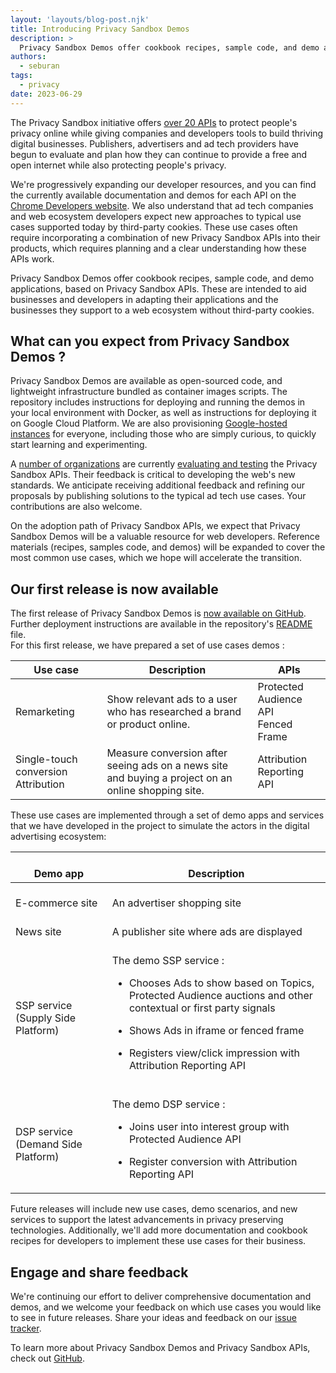 ```yaml
---
layout: 'layouts/blog-post.njk'
title: Introducing Privacy Sandbox Demos
description: >
  Privacy Sandbox Demos offer cookbook recipes, sample code, and demo applications, based on Privacy Sandbox APIs.
authors:
  - seburan
tags:
  - privacy
date: 2023-06-29
---
```


The Privacy Sandbox initiative offers [over 20 APIs](/docs/privacy-sandbox/) to protect people's privacy online while giving companies and developers tools to build thriving digital businesses. Publishers, advertisers and ad tech providers have begun to evaluate and plan how they can continue to provide a free and open internet while also protecting people's privacy.

We're progressively expanding our developer resources, and you can find the currently available documentation and demos for each API on the [Chrome Developers website](/docs/privacy-sandbox/). We also understand that ad tech companies and web ecosystem developers expect new approaches to typical use cases supported today by third-party cookies. These use cases often require incorporating a combination of new Privacy Sandbox APIs into their products, which requires planning and a clear understanding how these APIs work.

Privacy Sandbox Demos offer cookbook recipes, sample code, and demo applications, based on Privacy Sandbox APIs. These are intended to aid businesses and developers in adapting their applications and the businesses they support to a web ecosystem without third-party cookies.

## What can you expect from Privacy Sandbox Demos ? 

Privacy Sandbox Demos are available as open-sourced code, and lightweight infrastructure bundled as container images scripts. The repository includes instructions for deploying and running the demos in your local environment with Docker, as well as instructions for deploying it on Google Cloud Platform. We are also provisioning [Google-hosted instances](https://privacy-sandbox-demos.dev/) for everyone, including those who are simply curious, to quickly start learning and experimenting.

A [number of organizations](https://www.google.com/url?q=https://privacysandbox.com/%23ecosystem&sa=D&source=docs&ust=1687308560959323&usg=AOvVaw33TZoXl39m4LkRaevo66Z0) are currently [evaluating and testing](/docs/privacy-sandbox/unified-origin-trial/) the Privacy Sandbox APIs. Their feedback is critical to developing the web's new standards. We anticipate receiving additional feedback and refining our proposals by publishing solutions to the typical ad tech use cases. Your contributions are also welcome.

On the adoption path of Privacy Sandbox APIs, we expect that Privacy Sandbox Demos will be a valuable resource for web developers. Reference materials (recipes, samples code, and demos) will be expanded to cover the most common use cases, which we hope will accelerate the transition.

## Our first release is now available

The first release of Privacy Sandbox Demos is [now available on GitHub](https://github.com/privacysandbox/privacy-sandbox-demos). Further deployment instructions are available in the repository's [README](https://github.com/privacysandbox/privacy-sandbox-demos/blob/main/README.md) file.  
For this first release, we have prepared a set of use cases demos : 

<table>
  <thead>
    <tr>
      <th><strong>Use case</strong></th>
      <th><strong>Description</strong></th>
      <th><strong>APIs</strong></th>
    </tr>
  </thead>
  <tbody>
    <tr>
      <td>Remarketing</td>
      <td>Show relevant ads to a user who has researched a brand or product online.</td>
      <td>Protected Audience API<br>
Fenced Frame</td>
    </tr>
    <tr>
      <td>Single-touch conversion Attribution</td>
      <td>Measure conversion after seeing ads on a news site and buying a project on an online shopping site.</td>
      <td>Attribution Reporting API</td>
    </tr>
  </tbody>
</table>

These use cases are implemented through a set of demo apps and services that we have developed in the project to simulate the actors in the digital advertising ecosystem:

<table>
  <thead>
    <tr>
      <th><br>
Demo app</th>
      <th><br>
Description</th>
    </tr>
  </thead>
  <tbody>
    <tr>
      <td><br>
E-commerce site</td>
      <td><br>
An advertiser shopping site </td>
    </tr>
    <tr>
      <td><br>
News site</td>
      <td><br>
A publisher site where ads are displayed</td>
    </tr>
    <tr>
      <td><br>
SSP service (Supply Side Platform)</td>
      <td><br>
The demo SSP service :<br>
<ul>
<li>Chooses Ads to show based on Topics, Protected Audience auctions and other contextual or first party signals</li>
</ul>
<ul>
<li>Shows Ads in iframe or fenced frame</li>
</ul>
<ul>
<li>Registers view/click impression with Attribution Reporting API</li>
</ul>
</td>
    </tr>
    <tr>
      <td><br>
DSP service (Demand Side Platform) </td>
      <td><br>
The demo DSP service :<br>
<ul>
<li>Joins user into interest group with Protected Audience API</li>
</ul>
<ul>
<li>Register conversion with Attribution Reporting API</li>
</ul>
</td>
    </tr>
  </tbody>
</table>

Future releases will include new use cases, demo scenarios, and new services to support the latest advancements in privacy preserving technologies. Additionally, we'll add more documentation and cookbook recipes for developers to implement these use cases for their business.

## Engage and share feedback

We're continuing our effort to deliver comprehensive documentation and demos, and we welcome your feedback on which use cases you would like to see in future releases. Share your ideas and feedback on our [issue tracker](https://github.com/privacysandbox/privacy-sandbox-demos/issues).

To learn more about Privacy Sandbox Demos and Privacy Sandbox APIs, check out [GitHub](https://github.com/privacysandbox/privacy-sandbox-demos). 